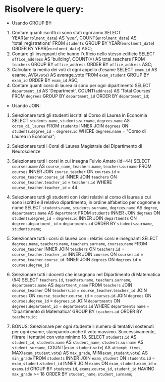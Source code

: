 # Risolvere le query:

- Usando GROUP BY:

1. Contare quanti iscritti ci sono stati ogni anno
   SELECT
   YEAR(`enrolment_date`) AS 'year',
   COUNT(`enrolment_date`) AS 'total_registrations'
   FROM
   `students`
   GROUP BY
   YEAR(`enrolment_date`)
   ORDER BY
   YEAR(`enrolment_date`) ASC;
2. Contare gli insegnanti che hanno l'ufficio nello stesso edificio
   SELECT
   `office_address` AS 'building',
   COUNT(\*) AS total_teachers
   FROM
   `teachers`
   GROUP BY
   `office_address`
   ORDER BY
   `office_address` ASC;
3. Calcolare la media dei voti di ogni appello d'esame
   SELECT
   `exam_id` AS esame,
   AVG(`vote`) AS average_vote
   FROM
   `exam_student`
   GROUP BY
   `exam_id`
   ORDER BY
   `exam_id` ASC;
4. Contare quanti corsi di laurea ci sono per ogni dipartimento
   SELECT
   `department_id` AS 'Department',
   COUNT(`address`) AS 'Total Courses'
   FROM
   `degrees`
   GROUP BY
   `department_id`
   ORDER BY
   `department_id`;

- Usando JOIN:

1. Selezionare tutti gli studenti iscritti al Corso di Laurea in Economia
   SELECT
   `students`.`name`,
   `students`.`surname`,
   `degrees`.`name` AS `corso_di_laurea`
   FROM
   `students`
   INNER JOIN `degrees` ON `students`.`degree_id` = `degrees`.`id`
   WHERE
   `degrees`.`name` = "Corso di Laurea in Economia";
2. Selezionare tutti i Corsi di Laurea Magistrale del Dipartimento di
   Neuroscienze
3. Selezionare tutti i corsi in cui insegna Fulvio Amato (id=44)
   SELECT
   `courses`.`name` AS `course_name`,
   `teachers`.`name`,
   `teachers`.`surname`
   FROM
   `courses`
   INNER JOIN `course_teacher` ON `courses`.`id` = `course_teacher`.`course_id`
   INNER JOIN `teachers` ON `course_teacher`.`teacher_id` = `teachers`.`id`
   WHERE
   `course_teacher`.`teacher_id` = 44

4. Selezionare tutti gli studenti con i dati relativi al corso di laurea a cui
   sono iscritti e il relativo dipartimento, in ordine alfabetico per cognome e
   nome
   SELECT
   `students`.`name`,
   `students`.`surname`,
   `degrees`.`name` AS `degree`,
   `departments`.`name` AS `department`
   FROM
   `students`
   INNER JOIN `degrees` ON `students`.`degree_id` = `degrees`.`id`
   INNER JOIN `departments` ON `degrees`.`department_id` = `departments`.`id`
   ORDER BY
   `students`.`surname`,
   `students`.`name`;
5. Selezionare tutti i corsi di laurea con i relativi corsi e insegnanti
   SELECT
   `degrees`.`name`,
   `teachers`.`name`,
   `teachers`.`surname`,
   `courses`.`name`
   FROM
   `course_teacher`
   INNER JOIN `teachers` ON `teachers`.`id` = `course_teacher`.`teacher_id`
   INNER JOIN `courses` ON `courses`.`id` = `course_teacher`.`course_id`
   INNER JOIN `degrees` ON `degrees`.`id` = `courses`.`degree_id`
6. Selezionare tutti i docenti che insegnano nel Dipartimento di
   Matematica (54)
   SELECT
   `teachers`.`id`,
   `teachers`.`name`,
   `teachers`.`surname`,
   `departments`.`name` AS `department_name`
   FROM
   `teachers`
   JOIN `course_teacher` ON `teachers`.`id` = `course_teacher`.`teacher_id`
   JOIN `courses` ON `course_teacher`.`course_id` = `courses`.`id`
   JOIN `degrees` ON `courses`.`degree_id` = `degrees`.`id`
   JOIN `departments` ON `degrees`.`department_id` = `departments`.`id`
   WHERE
   `departments`.`name` = 'Dipartimento di Matematica'
   GROUP BY
   `teachers`.`id`
   ORDER BY
   `teachers`.`id`;
7. BONUS: Selezionare per ogni studente il numero di tentativi sostenuti
   per ogni esame, stampando anche il voto massimo. Successivamente,
   filtrare i tentativi con voto minimo 18.
   SELECT
   `students`.`id` AS `student_id`,
   `students`.`name` AS `student_name`,
   `students`.`surname` AS `student_surname`,
   COUNT(`exam_student`.`vote`) AS `attempt_times`,
   MAX(`exam_student`.`vote`) AS `max_grade`,
   MIN(`exam_student`.`vote`) AS `min_grade`
   FROM
   `students`
   INNER JOIN `exam_student` ON `students`.`id` = `exam_student`.`student_id`
   INNER JOIN `exams` ON `exam_student`.`exam_id` = `exams`.`id`
   GROUP BY
   `students`.`id`,
   `exams`.`course_id`,
   `student_id`
   HAVING
   `max_grade` >= 18
   ORDER BY
   `student_name`,
   `student_surname`;
